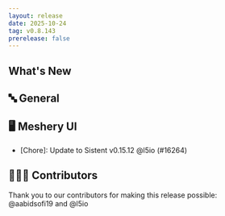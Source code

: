 ```yaml
---
layout: release
date: 2025-10-24
tag: v0.8.143
prerelease: false
---
```


## What's New
## 🔤 General
## 🖥 Meshery UI

- \[Chore\]: Update to Sistent v0.15.12 @l5io (#16264)

## 👨🏽‍💻 Contributors

Thank you to our contributors for making this release possible:
@aabidsofi19 and @l5io

